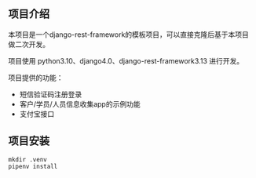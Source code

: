 ## 项目介绍
本项目是一个django-rest-framework的模板项目，可以直接克隆后基于本项目做二次开发。

项目使用 python3.10、django4.0、django-rest-framework3.13 进行开发。

项目提供的功能：
- 短信验证码注册登录
- 客户/学员/人员信息收集app的示例功能
- 支付宝接口


## 项目安装
```shell
mkdir .venv
pipenv install
```